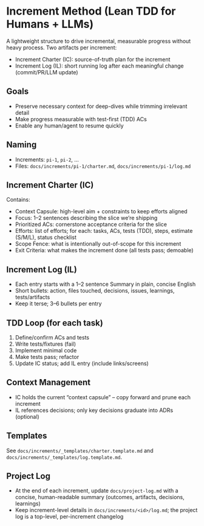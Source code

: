 # Increment Method (Lean TDD for Humans + LLMs)

A lightweight structure to drive incremental, measurable progress without heavy process. Two artifacts per increment:

- Increment Charter (IC): source-of-truth plan for the increment
- Increment Log (IL): short running log after each meaningful change (commit/PR/LLM update)

## Goals

- Preserve necessary context for deep-dives while trimming irrelevant detail
- Make progress measurable with test-first (TDD) ACs
- Enable any human/agent to resume quickly

## Naming

- Increments: `pi-1`, `pi-2`, ...
- Files: `docs/increments/pi-1/charter.md`, `docs/increments/pi-1/log.md`

## Increment Charter (IC)

Contains:

- Context Capsule: high-level aim + constraints to keep efforts aligned
- Focus: 1–2 sentences describing the slice we’re shipping
- Prioritized ACs: cornerstone acceptance criteria for the slice
- Efforts: list of efforts; for each: tasks, ACs, tests (TDD), steps, estimate (S/M/L), status checklist
- Scope Fence: what is intentionally out-of-scope for this increment
- Exit Criteria: what makes the increment done (all tests pass; demoable)

## Increment Log (IL)

- Each entry starts with a 1–2 sentence Summary in plain, concise English
- Short bullets: action, files touched, decisions, issues, learnings, tests/artifacts
- Keep it terse; 3–6 bullets per entry

## TDD Loop (for each task)

1. Define/confirm ACs and tests
2. Write tests/fixtures (fail)
3. Implement minimal code
4. Make tests pass; refactor
5. Update IC status; add IL entry (include links/screens)

## Context Management

- IC holds the current “context capsule” – copy forward and prune each increment
- IL references decisions; only key decisions graduate into ADRs (optional)

## Templates

See `docs/increments/_templates/charter.template.md` and `docs/increments/_templates/log.template.md`.

## Project Log

- At the end of each increment, update `docs/project-log.md` with a concise, human-readable summary (outcomes, artifacts, decisions, learnings)
- Keep increment-level details in `docs/increments/<id>/log.md`; the project log is a top-level, per-increment changelog
